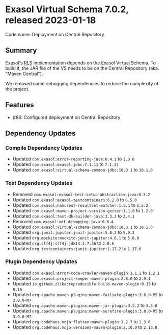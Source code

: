 # Exasol Virtual Schema 7.0.2, released 2023-01-18

Code name: Deployment on Central Repository

## Summary

Exasol's [RLS](https://gihub.com/exasol/row-level-security) implementation depends on the Exasol Virtual Schema. To build it, the JAR file of the VS needs to be on the Central Repository (aka. "Maven Central").

We removed some debugging dependencies to reduce the complexity of the project.

## Features

* #86: Configured deployment on Central Repository

## Dependency Updates

### Compile Dependency Updates

* Updated `com.exasol:error-reporting-java:0.4.1` to `1.0.0`
* Updated `com.exasol:exasol-jdbc:7.1.11` to `7.1.17`
* Updated `com.exasol:virtual-schema-common-jdbc:10.0.1` to `10.1.0`

### Test Dependency Updates

* Removed `com.exasol:exasol-test-setup-abstraction-java:0.3.2`
* Updated `com.exasol:exasol-testcontainers:6.2.0` to `6.5.0`
* Updated `com.exasol:hamcrest-resultset-matcher:1.5.1` to `1.5.2`
* Updated `com.exasol:maven-project-version-getter:1.1.0` to `1.2.0`
* Updated `com.exasol:test-db-builder-java:3.3.3` to `3.4.1`
* Removed `com.exasol:udf-debugging-java:0.6.4`
* Updated `com.exasol:virtual-schema-common-jdbc:10.0.1` to `10.1.0`
* Updated `org.junit.jupiter:junit-jupiter:5.8.2` to `5.9.2`
* Updated `org.mockito:mockito-junit-jupiter:4.6.1` to `5.0.0`
* Updated `org.slf4j:slf4j-jdk14:1.7.36` to `2.0.6`
* Updated `org.testcontainers:junit-jupiter:1.17.2` to `1.17.6`

### Plugin Dependency Updates

* Updated `com.exasol:error-code-crawler-maven-plugin:1.1.2` to `1.2.1`
* Updated `com.exasol:project-keeper-maven-plugin:2.8.0` to `2.9.1`
* Updated `io.github.zlika:reproducible-build-maven-plugin:0.15` to `0.16`
* Updated `org.apache.maven.plugins:maven-failsafe-plugin:3.0.0-M5` to `3.0.0-M7`
* Updated `org.apache.maven.plugins:maven-jar-plugin:3.2.2` to `3.3.0`
* Updated `org.apache.maven.plugins:maven-surefire-plugin:3.0.0-M5` to `3.0.0-M7`
* Updated `org.codehaus.mojo:flatten-maven-plugin:1.2.7` to `1.3.0`
* Updated `org.codehaus.mojo:versions-maven-plugin:2.10.0` to `2.13.0`
